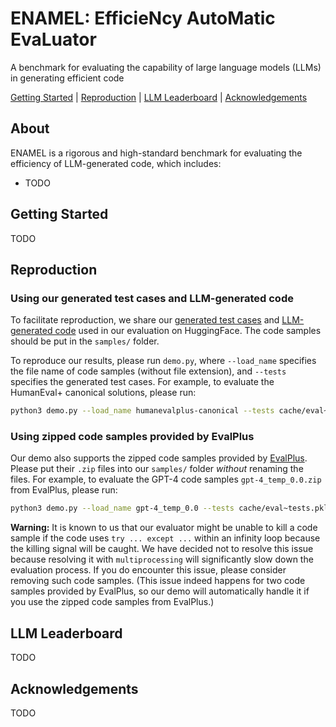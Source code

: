 # ENAMEL: EfficieNcy AutoMatic EvaLuator

A benchmark for evaluating the capability of large language models (LLMs) in generating efficient code

[Getting Started](#getting-started) | [Reproduction](#reproduction) | [LLM Leaderboard](#llm-leaderboard) | [Acknowledgements](#acknowledgements)

## About

ENAMEL is a rigorous and high-standard benchmark for evaluating the efficiency of LLM-generated code, which includes:
- TODO

## Getting Started

TODO

## Reproduction

### Using our generated test cases and LLM-generated code

To facilitate reproduction, we share our [generated test cases](https://huggingface.co/datasets/rq5uiuc/enamel/blob/main/cache/eval~tests.pkl) and [LLM-generated code](https://huggingface.co/datasets/rq5uiuc/enamel/tree/main/samples) used in our evaluation on HuggingFace. The code samples should be put in the `samples/` folder. 

To reproduce our results, please run `demo.py`, where `--load_name` specifies the file name of code samples (without file extension), and `--tests` specifies the generated test cases. For example, to evaluate the HumanEval+ canonical solutions, please run:

```bash
python3 demo.py --load_name humanevalplus-canonical --tests cache/eval~tests.pkl
```

### Using zipped code samples provided by EvalPlus

Our demo also supports the zipped code samples provided by [EvalPlus](https://github.com/evalplus/evalplus/releases/tag/v0.1.0). Please put their `.zip` files into our `samples/` folder *without* renaming the files. For example, to evaluate the GPT-4 code samples `gpt-4_temp_0.0.zip` from EvalPlus, please run:

```bash
python3 demo.py --load_name gpt-4_temp_0.0 --tests cache/eval~tests.pkl
```

**Warning:** It is known to us that our evaluator might be unable to kill a code sample if the code uses `try ... except ...` within an infinity loop because the killing signal will be caught. We have decided not to resolve this issue because resolving it with `multiprocessing` will significantly slow down the evaluation process. If you do encounter this issue, please consider removing such code samples. (This issue indeed happens for two code samples provided by EvalPlus, so our demo will automatically handle it if you use the zipped code samples from EvalPlus.) 

## LLM Leaderboard

TODO

## Acknowledgements

TODO
